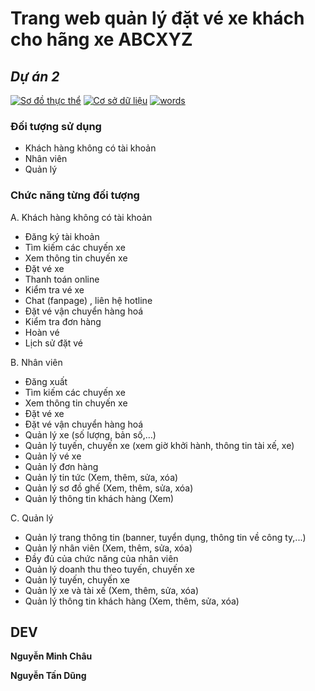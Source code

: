 # Trang web quản lý đặt vé xe khách cho hãng xe ABCXYZ
## _Dự án 2_
[![Sơ đồ thực thể](https://app.diagrams.net/images/favicon-32x32.png)](https://drive.google.com/file/d/1qfVDzcZ-0YrhXZj2plWPastpKTbFDVBz/view?usp=sharing)
[![Cơ sở dữ liệu](https://ssl.gstatic.com/docs/spreadsheets/favicon3.ico)](https://docs.google.com/spreadsheets/d/1O1bjqukDQQ1wWXSLpd1Bd9HEHkw5kdPF8rcpVJTib2A/edit?usp=sharing)
[![words](https://ssl.gstatic.com/docs/documents/images/kix-favicon7.ico)](https://docs.google.com/document/d/1ioi5wPJURgMbZWNvr0YYB6DFhfNEEAA6/edit?usp=sharing&ouid=114776054087600115544&rtpof=true&sd=true)

### Đối tượng sử dụng
- Khách hàng không có tài khoản
- Nhân viên
- Quản lý

### Chức năng từng đối tượng
A. Khách hàng không có tài khoản
- Đăng ký tài khoản
- Tìm kiếm các chuyến xe
- Xem thông tin chuyến xe
- Đặt vé xe
-	Thanh toán online
- Kiểm tra vé xe
- Chat (fanpage) , liên hệ hotline
- Đặt vé vận chuyển hàng hoá
- Kiểm tra đơn hàng
- Hoàn vé
- Lịch sử đặt vé

B. Nhân viên
- Đăng xuất
- Tìm kiếm các chuyến xe
- Xem thông tin chuyến xe
- Đặt vé xe
-	Đặt vé vận chuyển hàng hoá
- Quản lý xe (số lượng, bản số,…)
- Quản lý tuyến, chuyến xe (xem giờ khởi hành, thông tin tài xế, xe)
- Quản lý vé xe
- Quản lý đơn hàng
- Quản lý tin tức (Xem, thêm, sửa, xóa)
- Quản lý sơ đồ ghế (Xem, thêm, sửa, xóa)
- Quản lý thông tin khách hàng (Xem)

C. Quản lý
- Quản lý trang thông tin (banner, tuyển dụng, thông tin về công ty,...)
- Quản lý nhân viên (Xem, thêm, sửa, xóa)
- Đầy đủ của chức năng của nhân viên
- Quản lý doanh thu theo tuyến, chuyến xe
- Quản lý tuyến, chuyến xe
- Quản lý xe và tài xế (Xem, thêm, sửa, xóa)
- Quản lý thông tin khách hàng (Xem, thêm, sửa, xóa)

## DEV

**Nguyễn Minh Châu**

**Nguyễn Tấn Dũng**
